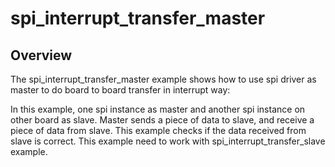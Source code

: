 # spi_interrupt_transfer_master

## Overview
The spi_interrupt_transfer_master example shows how to use spi driver as master to do board to board
transfer in interrupt way:

In this example, one spi instance as master and another spi instance on other board as slave. Master
sends a piece of data to slave, and receive a piece of data from slave. This example checks if the 
data received from slave is correct. This example need to work with spi_interrupt_transfer_slave example.
  